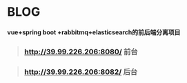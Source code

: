 # BLOG
#### vue+spring boot +rabbitmq+elasticsearch的前后端分离项目
>### http://39.99.226.206:8080/ 前台


> ### http://39.99.226.206:8082/ 后台

